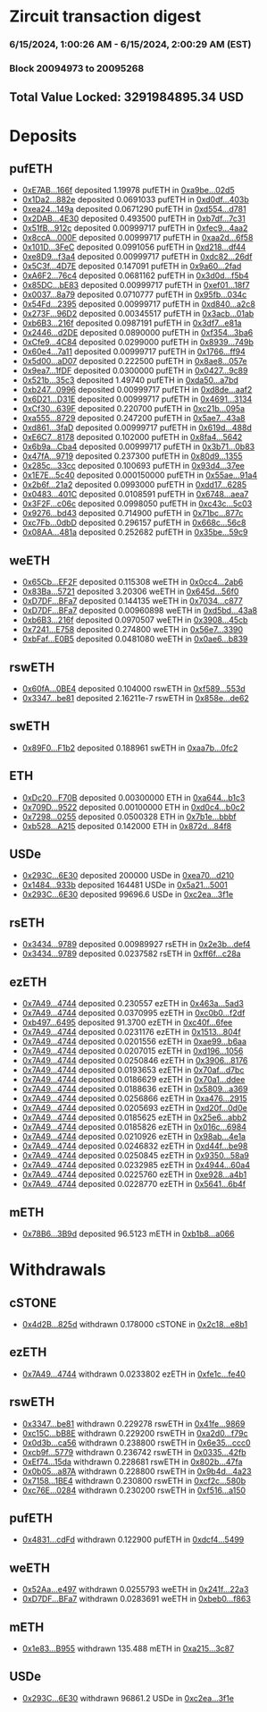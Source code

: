 # Zircuit transaction digest
### 6/15/2024, 1:00:26 AM - 6/15/2024, 2:00:29 AM (EST)
### Block 20094973 to 20095268

## Total Value Locked: 3291984895.34 USD

# Deposits
## pufETH
- [0xE7AB...166f](https://etherscan.io/address/0xE7AB523c2828d8A40BfEc2fC6b9f40136ecf166f) deposited 1.19978 pufETH in [0xa9be...02d5](https://etherscan.io/tx/0xE7AB523c2828d8A40BfEc2fC6b9f40136ecf166f)
- [0x1Da2...882e](https://etherscan.io/address/0x1Da2D6E61093C91e611195eeaF4E8Eaecad3882e) deposited 0.0691033 pufETH in [0xd0df...403b](https://etherscan.io/tx/0x1Da2D6E61093C91e611195eeaF4E8Eaecad3882e)
- [0xea24...149a](https://etherscan.io/address/0xea241e5cC230338dd5AEb07856aD05cD9779149a) deposited 0.0671290 pufETH in [0xd554...d781](https://etherscan.io/tx/0xea241e5cC230338dd5AEb07856aD05cD9779149a)
- [0x2DAB...4E30](https://etherscan.io/address/0x2DABb0F4e67ccCB958b7572d7A78bbDB73Bd4E30) deposited 0.493500 pufETH in [0xb7df...7c31](https://etherscan.io/tx/0x2DABb0F4e67ccCB958b7572d7A78bbDB73Bd4E30)
- [0x51fB...912c](https://etherscan.io/address/0x51fBE76c52631CF091486Fb03e6112a04Adf912c) deposited 0.00999717 pufETH in [0xfec9...4aa2](https://etherscan.io/tx/0x51fBE76c52631CF091486Fb03e6112a04Adf912c)
- [0x8ccA...000F](https://etherscan.io/address/0x8ccA76ABA32fc451bA888603f37B2fb1505D000F) deposited 0.00999717 pufETH in [0xaa2d...6f58](https://etherscan.io/tx/0x8ccA76ABA32fc451bA888603f37B2fb1505D000F)
- [0x101D...3FeC](https://etherscan.io/address/0x101D26957Da8FC50773567E16675fBA6d4583FeC) deposited 0.0991056 pufETH in [0xd218...df44](https://etherscan.io/tx/0x101D26957Da8FC50773567E16675fBA6d4583FeC)
- [0xe8D9...f3a4](https://etherscan.io/address/0xe8D96319075FdC0EAf20a9Acb04dCb65E294f3a4) deposited 0.00999717 pufETH in [0xdc82...26df](https://etherscan.io/tx/0xe8D96319075FdC0EAf20a9Acb04dCb65E294f3a4)
- [0x5C3f...4D7E](https://etherscan.io/address/0x5C3fbC41F4eEE410eBE6Af094dC0DFe53d154D7E) deposited 0.147091 pufETH in [0x9a60...2fad](https://etherscan.io/tx/0x5C3fbC41F4eEE410eBE6Af094dC0DFe53d154D7E)
- [0xA6F2...76c4](https://etherscan.io/address/0xA6F289C4775e085f2A34E9E6999E0D78B0Ca76c4) deposited 0.0681162 pufETH in [0x3d0d...f5b4](https://etherscan.io/tx/0xA6F289C4775e085f2A34E9E6999E0D78B0Ca76c4)
- [0x85DC...bE83](https://etherscan.io/address/0x85DC1fAC6846A9F8C24CBdf4dAC093385385bE83) deposited 0.00999717 pufETH in [0xef01...18f7](https://etherscan.io/tx/0x85DC1fAC6846A9F8C24CBdf4dAC093385385bE83)
- [0x0037...8a79](https://etherscan.io/address/0x0037fa5606bAc6e60Ba1592714dB131fA6cC8a79) deposited 0.0710777 pufETH in [0x95fb...034c](https://etherscan.io/tx/0x0037fa5606bAc6e60Ba1592714dB131fA6cC8a79)
- [0x54Fd...2395](https://etherscan.io/address/0x54Fdf3f318517caf1aA8f66fef9F9A3A4cfD2395) deposited 0.00999717 pufETH in [0xd840...a2c8](https://etherscan.io/tx/0x54Fdf3f318517caf1aA8f66fef9F9A3A4cfD2395)
- [0x273F...96D2](https://etherscan.io/address/0x273FAD848BB449C4E9470fACBfeA0084fCdA96D2) deposited 0.00345517 pufETH in [0x3acb...01ab](https://etherscan.io/tx/0x273FAD848BB449C4E9470fACBfeA0084fCdA96D2)
- [0xb6B3...216f](https://etherscan.io/address/0xb6B3Fe0848d0831307D833A76560F0f95510216f) deposited 0.0987191 pufETH in [0x3df7...e81a](https://etherscan.io/tx/0xb6B3Fe0848d0831307D833A76560F0f95510216f)
- [0x2446...d2DE](https://etherscan.io/address/0x24463D095146415F4ba6B1F6D8eE539BeA6ed2DE) deposited 0.0890000 pufETH in [0xf354...3ba6](https://etherscan.io/tx/0x24463D095146415F4ba6B1F6D8eE539BeA6ed2DE)
- [0xCfe9...4C84](https://etherscan.io/address/0xCfe99e4DAdDCf2C3D0666e7b23ffA0766B1a4C84) deposited 0.0299000 pufETH in [0x8939...749b](https://etherscan.io/tx/0xCfe99e4DAdDCf2C3D0666e7b23ffA0766B1a4C84)
- [0x60e4...7a11](https://etherscan.io/address/0x60e43fe77B3e0716698aC04e42b6e38AD3597a11) deposited 0.00999717 pufETH in [0x1766...ff94](https://etherscan.io/tx/0x60e43fe77B3e0716698aC04e42b6e38AD3597a11)
- [0x5d00...aD07](https://etherscan.io/address/0x5d009B2Fd58dcc484F62C38FBc2cA6D2D6EdaD07) deposited 0.222500 pufETH in [0x8ae8...057e](https://etherscan.io/tx/0x5d009B2Fd58dcc484F62C38FBc2cA6D2D6EdaD07)
- [0x9ea7...1fDF](https://etherscan.io/address/0x9ea75b9397d2D8F674d9B9D8A47c04621ab01fDF) deposited 0.0300000 pufETH in [0x0427...9c89](https://etherscan.io/tx/0x9ea75b9397d2D8F674d9B9D8A47c04621ab01fDF)
- [0x521b...35c3](https://etherscan.io/address/0x521bF375FaDa5e642B84c4564de1df0542b835c3) deposited 1.49740 pufETH in [0xda50...a7bd](https://etherscan.io/tx/0x521bF375FaDa5e642B84c4564de1df0542b835c3)
- [0xb247...0996](https://etherscan.io/address/0xb2477f5621c31327d479bC5d44a0C360441c0996) deposited 0.00999717 pufETH in [0xd8de...aaf2](https://etherscan.io/tx/0xb2477f5621c31327d479bC5d44a0C360441c0996)
- [0x6D21...D31E](https://etherscan.io/address/0x6D213d145b7B92BC21c1641d7A6B5EBb5992D31E) deposited 0.00999717 pufETH in [0x4691...3134](https://etherscan.io/tx/0x6D213d145b7B92BC21c1641d7A6B5EBb5992D31E)
- [0xCf30...639F](https://etherscan.io/address/0xCf30F706741c749C947ccBbe8C6146175eF1639F) deposited 0.220700 pufETH in [0xc21b...095a](https://etherscan.io/tx/0xCf30F706741c749C947ccBbe8C6146175eF1639F)
- [0xa555...8729](https://etherscan.io/address/0xa555D94bC029CE4168deEB8b8030000013398729) deposited 0.247200 pufETH in [0x5ae7...43a8](https://etherscan.io/tx/0xa555D94bC029CE4168deEB8b8030000013398729)
- [0xd861...3faD](https://etherscan.io/address/0xd861593D23fC6661e949cc668CCc570a78803faD) deposited 0.00999717 pufETH in [0x619d...488d](https://etherscan.io/tx/0xd861593D23fC6661e949cc668CCc570a78803faD)
- [0xE6C7...8178](https://etherscan.io/address/0xE6C789b1Fb47dbbdcdc5bA643D698F575C598178) deposited 0.102000 pufETH in [0x8fa4...5642](https://etherscan.io/tx/0xE6C789b1Fb47dbbdcdc5bA643D698F575C598178)
- [0x6b9a...Cba4](https://etherscan.io/address/0x6b9a31A27643c02ED707214A38dD617f82C5Cba4) deposited 0.00999717 pufETH in [0x3b71...0b83](https://etherscan.io/tx/0x6b9a31A27643c02ED707214A38dD617f82C5Cba4)
- [0x47fA...9719](https://etherscan.io/address/0x47fAf11668384Af2ee30Bb938f91A2A2Dc1d9719) deposited 0.237300 pufETH in [0x80d9...1355](https://etherscan.io/tx/0x47fAf11668384Af2ee30Bb938f91A2A2Dc1d9719)
- [0x285c...33cc](https://etherscan.io/address/0x285cb5BF2bB15B67bd24A776f9a6216E183533cc) deposited 0.100693 pufETH in [0x93d4...37ee](https://etherscan.io/tx/0x285cb5BF2bB15B67bd24A776f9a6216E183533cc)
- [0x1E7E...5c40](https://etherscan.io/address/0x1E7E73C6A9Ac6A885903C9309853E4854d795c40) deposited 0.000150000 pufETH in [0x55ae...91a4](https://etherscan.io/tx/0x1E7E73C6A9Ac6A885903C9309853E4854d795c40)
- [0x2b6f...21a2](https://etherscan.io/address/0x2b6fF64FF038838B3f39fA52170092aCFF5821a2) deposited 0.0993000 pufETH in [0xdd17...6285](https://etherscan.io/tx/0x2b6fF64FF038838B3f39fA52170092aCFF5821a2)
- [0x0483...401C](https://etherscan.io/address/0x0483827c84aD3E93C4cd3BDeBFE4700bE23d401C) deposited 0.0108591 pufETH in [0x6748...aea7](https://etherscan.io/tx/0x0483827c84aD3E93C4cd3BDeBFE4700bE23d401C)
- [0x3F2F...c06c](https://etherscan.io/address/0x3F2F301E3c9B544216086Ff992e6eD20fE19c06c) deposited 0.0998050 pufETH in [0xc43c...5c03](https://etherscan.io/tx/0x3F2F301E3c9B544216086Ff992e6eD20fE19c06c)
- [0x9276...bd43](https://etherscan.io/address/0x92762Bca9326743e89fAd9f48CF21726E363bd43) deposited 0.714900 pufETH in [0x71bc...877c](https://etherscan.io/tx/0x92762Bca9326743e89fAd9f48CF21726E363bd43)
- [0xc7Fb...0dbD](https://etherscan.io/address/0xc7Fb5255d83502Ec1Ed0C0E84244F8Cb290C0dbD) deposited 0.296157 pufETH in [0x668c...56c8](https://etherscan.io/tx/0xc7Fb5255d83502Ec1Ed0C0E84244F8Cb290C0dbD)
- [0x08AA...481a](https://etherscan.io/address/0x08AABBa071712675b9b0e5fc424fAe695d7e481a) deposited 0.252682 pufETH in [0x35be...59c9](https://etherscan.io/tx/0x08AABBa071712675b9b0e5fc424fAe695d7e481a)
## weETH
- [0x65Cb...EF2F](https://etherscan.io/address/0x65Cbf9A496e5BC9CaED929b2007633Aca8b2EF2F) deposited 0.115308 weETH in [0x0cc4...2ab6](https://etherscan.io/tx/0x65Cbf9A496e5BC9CaED929b2007633Aca8b2EF2F)
- [0x83Ba...5721](https://etherscan.io/address/0x83Ba3668bAe52F24dEDFf13bE178E68bc5d95721) deposited 3.20306 weETH in [0x645d...56f0](https://etherscan.io/tx/0x83Ba3668bAe52F24dEDFf13bE178E68bc5d95721)
- [0xD7DF...BFa7](https://etherscan.io/address/0xD7DF7E085214743530afF339aFC420c7c720BFa7) deposited 0.144135 weETH in [0x7034...c877](https://etherscan.io/tx/0xD7DF7E085214743530afF339aFC420c7c720BFa7)
- [0xD7DF...BFa7](https://etherscan.io/address/0xD7DF7E085214743530afF339aFC420c7c720BFa7) deposited 0.00960898 weETH in [0xd5bd...43a8](https://etherscan.io/tx/0xD7DF7E085214743530afF339aFC420c7c720BFa7)
- [0xb6B3...216f](https://etherscan.io/address/0xb6B3Fe0848d0831307D833A76560F0f95510216f) deposited 0.0970507 weETH in [0x3908...45cb](https://etherscan.io/tx/0xb6B3Fe0848d0831307D833A76560F0f95510216f)
- [0x7241...E758](https://etherscan.io/address/0x7241B8aB5b92b6f3eD35C369516DC56b350EE758) deposited 0.274800 weETH in [0x56e7...3390](https://etherscan.io/tx/0x7241B8aB5b92b6f3eD35C369516DC56b350EE758)
- [0xbFaf...E0B5](https://etherscan.io/address/0xbFaf08cE44772aDD665Ac3FA332A9950867AE0B5) deposited 0.0481080 weETH in [0x0ae6...b839](https://etherscan.io/tx/0xbFaf08cE44772aDD665Ac3FA332A9950867AE0B5)
## rswETH
- [0x60fA...0BE4](https://etherscan.io/address/0x60fA1608800987714Ef8a08cC9ECd643a39b0BE4) deposited 0.104000 rswETH in [0xf589...553d](https://etherscan.io/tx/0x60fA1608800987714Ef8a08cC9ECd643a39b0BE4)
- [0x3347...be81](https://etherscan.io/address/0x3347F1CdA936a1F19E441Ea2E1756CF3F4bebe81) deposited 2.16211e-7 rswETH in [0x858e...de62](https://etherscan.io/tx/0x3347F1CdA936a1F19E441Ea2E1756CF3F4bebe81)
## swETH
- [0x89F0...F1b2](https://etherscan.io/address/0x89F0a4C9A8D127eC6683B185D76C74A217e0F1b2) deposited 0.188961 swETH in [0xaa7b...0fc2](https://etherscan.io/tx/0x89F0a4C9A8D127eC6683B185D76C74A217e0F1b2)
## ETH
- [0xDc20...F70B](https://etherscan.io/address/0xDc20b9E741953339cD47C2C150DD170b36F1F70B) deposited 0.00300000 ETH in [0xa644...b1c3](https://etherscan.io/tx/0xDc20b9E741953339cD47C2C150DD170b36F1F70B)
- [0x709D...9522](https://etherscan.io/address/0x709DD2Cb936e826AE935E2bea4DA6510bf119522) deposited 0.00100000 ETH in [0xd0c4...b0c2](https://etherscan.io/tx/0x709DD2Cb936e826AE935E2bea4DA6510bf119522)
- [0x7298...0255](https://etherscan.io/address/0x72981f10573cc20D4bB9D1909Bd9a5B5a5e20255) deposited 0.0500328 ETH in [0x7b1e...bbbf](https://etherscan.io/tx/0x72981f10573cc20D4bB9D1909Bd9a5B5a5e20255)
- [0xb528...A215](https://etherscan.io/address/0xb5281f688da1dCAc2a7C85AACf5F3D0Dc06cA215) deposited 0.142000 ETH in [0x872d...84f8](https://etherscan.io/tx/0xb5281f688da1dCAc2a7C85AACf5F3D0Dc06cA215)
## USDe
- [0x293C...6E30](https://etherscan.io/address/0x293C6937D8D82e05B01335F7B33FBA0c8e256E30) deposited 200000 USDe in [0xea70...d210](https://etherscan.io/tx/0x293C6937D8D82e05B01335F7B33FBA0c8e256E30)
- [0x1484...933b](https://etherscan.io/address/0x148448abf57670dBf159b8B4299757589B90933b) deposited 164481 USDe in [0x5a21...5001](https://etherscan.io/tx/0x148448abf57670dBf159b8B4299757589B90933b)
- [0x293C...6E30](https://etherscan.io/address/0x293C6937D8D82e05B01335F7B33FBA0c8e256E30) deposited 99696.6 USDe in [0xc2ea...3f1e](https://etherscan.io/tx/0x293C6937D8D82e05B01335F7B33FBA0c8e256E30)
## rsETH
- [0x3434...9789](https://etherscan.io/address/0x34349c5569e7B846c3558961552D2202760A9789) deposited 0.00989927 rsETH in [0x2e3b...def4](https://etherscan.io/tx/0x34349c5569e7B846c3558961552D2202760A9789)
- [0x3434...9789](https://etherscan.io/address/0x34349c5569e7B846c3558961552D2202760A9789) deposited 0.0237582 rsETH in [0xff6f...c28a](https://etherscan.io/tx/0x34349c5569e7B846c3558961552D2202760A9789)
## ezETH
- [0x7A49...4744](https://etherscan.io/address/0x7A493Be5c2ce014cD049Bf178a1ac0Db1B434744) deposited 0.230557 ezETH in [0x463a...5ad3](https://etherscan.io/tx/0x7A493Be5c2ce014cD049Bf178a1ac0Db1B434744)
- [0x7A49...4744](https://etherscan.io/address/0x7A493Be5c2ce014cD049Bf178a1ac0Db1B434744) deposited 0.0370995 ezETH in [0xc0b0...f2df](https://etherscan.io/tx/0x7A493Be5c2ce014cD049Bf178a1ac0Db1B434744)
- [0xb497...6495](https://etherscan.io/address/0xb497070466Dc15FA6420b4781bB0352257146495) deposited 91.3700 ezETH in [0xc40f...6fee](https://etherscan.io/tx/0xb497070466Dc15FA6420b4781bB0352257146495)
- [0x7A49...4744](https://etherscan.io/address/0x7A493Be5c2ce014cD049Bf178a1ac0Db1B434744) deposited 0.0231176 ezETH in [0x1513...804f](https://etherscan.io/tx/0x7A493Be5c2ce014cD049Bf178a1ac0Db1B434744)
- [0x7A49...4744](https://etherscan.io/address/0x7A493Be5c2ce014cD049Bf178a1ac0Db1B434744) deposited 0.0201556 ezETH in [0xae99...b6aa](https://etherscan.io/tx/0x7A493Be5c2ce014cD049Bf178a1ac0Db1B434744)
- [0x7A49...4744](https://etherscan.io/address/0x7A493Be5c2ce014cD049Bf178a1ac0Db1B434744) deposited 0.0207015 ezETH in [0xd196...1056](https://etherscan.io/tx/0x7A493Be5c2ce014cD049Bf178a1ac0Db1B434744)
- [0x7A49...4744](https://etherscan.io/address/0x7A493Be5c2ce014cD049Bf178a1ac0Db1B434744) deposited 0.0250846 ezETH in [0x3906...8176](https://etherscan.io/tx/0x7A493Be5c2ce014cD049Bf178a1ac0Db1B434744)
- [0x7A49...4744](https://etherscan.io/address/0x7A493Be5c2ce014cD049Bf178a1ac0Db1B434744) deposited 0.0193653 ezETH in [0x70af...d7bc](https://etherscan.io/tx/0x7A493Be5c2ce014cD049Bf178a1ac0Db1B434744)
- [0x7A49...4744](https://etherscan.io/address/0x7A493Be5c2ce014cD049Bf178a1ac0Db1B434744) deposited 0.0186629 ezETH in [0x70a1...ddee](https://etherscan.io/tx/0x7A493Be5c2ce014cD049Bf178a1ac0Db1B434744)
- [0x7A49...4744](https://etherscan.io/address/0x7A493Be5c2ce014cD049Bf178a1ac0Db1B434744) deposited 0.0188636 ezETH in [0x5809...a369](https://etherscan.io/tx/0x7A493Be5c2ce014cD049Bf178a1ac0Db1B434744)
- [0x7A49...4744](https://etherscan.io/address/0x7A493Be5c2ce014cD049Bf178a1ac0Db1B434744) deposited 0.0256866 ezETH in [0xa476...2915](https://etherscan.io/tx/0x7A493Be5c2ce014cD049Bf178a1ac0Db1B434744)
- [0x7A49...4744](https://etherscan.io/address/0x7A493Be5c2ce014cD049Bf178a1ac0Db1B434744) deposited 0.0205693 ezETH in [0xd20f...0d0e](https://etherscan.io/tx/0x7A493Be5c2ce014cD049Bf178a1ac0Db1B434744)
- [0x7A49...4744](https://etherscan.io/address/0x7A493Be5c2ce014cD049Bf178a1ac0Db1B434744) deposited 0.0185625 ezETH in [0x25e6...abb2](https://etherscan.io/tx/0x7A493Be5c2ce014cD049Bf178a1ac0Db1B434744)
- [0x7A49...4744](https://etherscan.io/address/0x7A493Be5c2ce014cD049Bf178a1ac0Db1B434744) deposited 0.0185826 ezETH in [0x016c...6984](https://etherscan.io/tx/0x7A493Be5c2ce014cD049Bf178a1ac0Db1B434744)
- [0x7A49...4744](https://etherscan.io/address/0x7A493Be5c2ce014cD049Bf178a1ac0Db1B434744) deposited 0.0210926 ezETH in [0x98ab...4e1a](https://etherscan.io/tx/0x7A493Be5c2ce014cD049Bf178a1ac0Db1B434744)
- [0x7A49...4744](https://etherscan.io/address/0x7A493Be5c2ce014cD049Bf178a1ac0Db1B434744) deposited 0.0246832 ezETH in [0xd44f...be98](https://etherscan.io/tx/0x7A493Be5c2ce014cD049Bf178a1ac0Db1B434744)
- [0x7A49...4744](https://etherscan.io/address/0x7A493Be5c2ce014cD049Bf178a1ac0Db1B434744) deposited 0.0250845 ezETH in [0x9350...58a9](https://etherscan.io/tx/0x7A493Be5c2ce014cD049Bf178a1ac0Db1B434744)
- [0x7A49...4744](https://etherscan.io/address/0x7A493Be5c2ce014cD049Bf178a1ac0Db1B434744) deposited 0.0232985 ezETH in [0x4944...60a4](https://etherscan.io/tx/0x7A493Be5c2ce014cD049Bf178a1ac0Db1B434744)
- [0x7A49...4744](https://etherscan.io/address/0x7A493Be5c2ce014cD049Bf178a1ac0Db1B434744) deposited 0.0225760 ezETH in [0xe928...a4b1](https://etherscan.io/tx/0x7A493Be5c2ce014cD049Bf178a1ac0Db1B434744)
- [0x7A49...4744](https://etherscan.io/address/0x7A493Be5c2ce014cD049Bf178a1ac0Db1B434744) deposited 0.0228770 ezETH in [0x5641...6b4f](https://etherscan.io/tx/0x7A493Be5c2ce014cD049Bf178a1ac0Db1B434744)
## mETH
- [0x78B6...3B9d](https://etherscan.io/address/0x78B609dC7d13ab8360460e8fD31bcFB43f3E3B9d) deposited 96.5123 mETH in [0xb1b8...a066](https://etherscan.io/tx/0x78B609dC7d13ab8360460e8fD31bcFB43f3E3B9d)
# Withdrawals
## cSTONE
- [0x4d2B...825d](https://etherscan.io/address/0x4d2B82979CFFca02117F936c656589BdDFC6825d) withdrawn 0.178000 cSTONE in [0x2c18...e8b1](https://etherscan.io/tx/0x4d2B82979CFFca02117F936c656589BdDFC6825d)
## ezETH
- [0x7A49...4744](https://etherscan.io/address/0x7A493Be5c2ce014cD049Bf178a1ac0Db1B434744) withdrawn 0.0233802 ezETH in [0xfe1c...fe40](https://etherscan.io/tx/0x7A493Be5c2ce014cD049Bf178a1ac0Db1B434744)
## rswETH
- [0x3347...be81](https://etherscan.io/address/0x3347F1CdA936a1F19E441Ea2E1756CF3F4bebe81) withdrawn 0.229278 rswETH in [0x41fe...9869](https://etherscan.io/tx/0x3347F1CdA936a1F19E441Ea2E1756CF3F4bebe81)
- [0xc15C...bB8E](https://etherscan.io/address/0xc15Cf110EC1E87946946cf2D45c91254bC09bB8E) withdrawn 0.229200 rswETH in [0xa2d0...f79c](https://etherscan.io/tx/0xc15Cf110EC1E87946946cf2D45c91254bC09bB8E)
- [0x0d3b...ca56](https://etherscan.io/address/0x0d3bef5C999b48Dd4912c7a4b0b89C5075ecca56) withdrawn 0.238800 rswETH in [0x6e35...ccc0](https://etherscan.io/tx/0x0d3bef5C999b48Dd4912c7a4b0b89C5075ecca56)
- [0xcb9f...5779](https://etherscan.io/address/0xcb9f6c57f1b60C6c39ca233cf40d8743d8eA5779) withdrawn 0.236742 rswETH in [0x0335...42fb](https://etherscan.io/tx/0xcb9f6c57f1b60C6c39ca233cf40d8743d8eA5779)
- [0xEf74...15da](https://etherscan.io/address/0xEf74084447AFB4e324DeE8f400D2Cf30A61215da) withdrawn 0.228681 rswETH in [0x802b...47fa](https://etherscan.io/tx/0xEf74084447AFB4e324DeE8f400D2Cf30A61215da)
- [0x0b05...a87A](https://etherscan.io/address/0x0b05Be6602acf425EB89a5b7bAeCb6612965a87A) withdrawn 0.228800 rswETH in [0x9b4d...4a23](https://etherscan.io/tx/0x0b05Be6602acf425EB89a5b7bAeCb6612965a87A)
- [0x7158...1BE4](https://etherscan.io/address/0x7158e5AcFcC36716AA63A2D4716605a94D461BE4) withdrawn 0.230800 rswETH in [0xcf2c...580b](https://etherscan.io/tx/0x7158e5AcFcC36716AA63A2D4716605a94D461BE4)
- [0xc76E...0284](https://etherscan.io/address/0xc76Ea821834e980bf9F7CFBaA4A7Ec7BAA900284) withdrawn 0.230200 rswETH in [0xf516...a150](https://etherscan.io/tx/0xc76Ea821834e980bf9F7CFBaA4A7Ec7BAA900284)
## pufETH
- [0x4831...cdFd](https://etherscan.io/address/0x4831d630338C434D28479a73756bAF2f1358cdFd) withdrawn 0.122900 pufETH in [0xdcf4...5499](https://etherscan.io/tx/0x4831d630338C434D28479a73756bAF2f1358cdFd)
## weETH
- [0x52Aa...e497](https://etherscan.io/address/0x52Aa899454998Be5b000Ad077a46Bbe360F4e497) withdrawn 0.0255793 weETH in [0x241f...22a3](https://etherscan.io/tx/0x52Aa899454998Be5b000Ad077a46Bbe360F4e497)
- [0xD7DF...BFa7](https://etherscan.io/address/0xD7DF7E085214743530afF339aFC420c7c720BFa7) withdrawn 0.0283691 weETH in [0xbeb0...f863](https://etherscan.io/tx/0xD7DF7E085214743530afF339aFC420c7c720BFa7)
## mETH
- [0x1e83...B955](https://etherscan.io/address/0x1e830ED61b6f1bB785481dE18B06283D0736B955) withdrawn 135.488 mETH in [0xa215...3c87](https://etherscan.io/tx/0x1e830ED61b6f1bB785481dE18B06283D0736B955)
## USDe
- [0x293C...6E30](https://etherscan.io/address/0x293C6937D8D82e05B01335F7B33FBA0c8e256E30) withdrawn 96861.2 USDe in [0xc2ea...3f1e](https://etherscan.io/tx/0x293C6937D8D82e05B01335F7B33FBA0c8e256E30)
